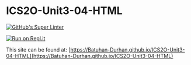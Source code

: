 # ICS2O-Unit3-04-HTML
[![GitHub's Super Linter](https://github.com/Batuhan-Durhan/ICS2O-Unit3-04-HTML/workflows/GitHub's%20Super%20Linter/badge.svg)](https://github.com/Batuhan-Durhan/ICS2O-Unit3-04-HTML/actions)

[![Run on Repl.it](https://repl.it/badge/github/Batuhan-Durhan/ICS2O-Unit3-04-HTML)](https://repl.it/github/Batuhan-Durhan/ICS2O-Unit3-04-HTML)

This site can be found at: [https://Batuhan-Durhan.github.io/ICS2O-Unit3-04-HTML](https://Batuhan-Durhan.github.io/ICS2O-Unit3-04-HTML)
